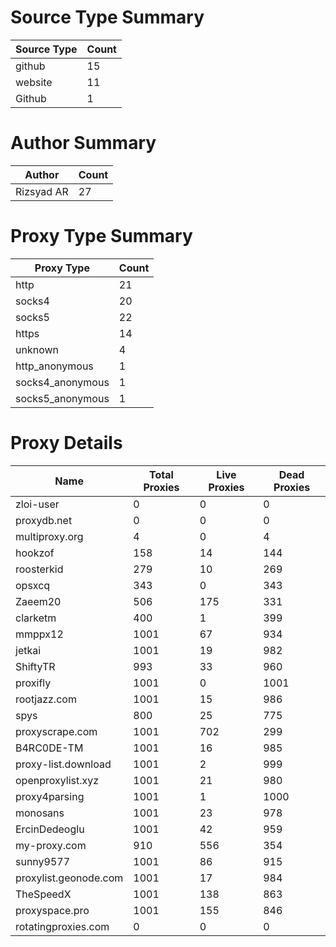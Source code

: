 # Source Type Summary

| Source Type | Count |
|-------------|-------|
| github | 15 |
| website | 11 |
| Github | 1 |


# Author Summary

| Author | Count |
|--------|-------|
| Rizsyad AR | 27 |


# Proxy Type Summary

| Proxy Type | Count |
|------------|-------|
| http | 21 |
| socks4 | 20 |
| socks5 | 22 |
| https | 14 |
| unknown | 4 |
| http_anonymous | 1 |
| socks4_anonymous | 1 |
| socks5_anonymous | 1 |


# Proxy Details

| Name | Total Proxies | Live Proxies | Dead Proxies |
|------|---------------|--------------|---------------|
| zloi-user | 0 | 0 | 0 |
| proxydb.net | 0 | 0 | 0 |
| multiproxy.org | 4 | 0 | 4 |
| hookzof | 158 | 14 | 144 |
| roosterkid | 279 | 10 | 269 |
| opsxcq | 343 | 0 | 343 |
| Zaeem20 | 506 | 175 | 331 |
| clarketm | 400 | 1 | 399 |
| mmppx12 | 1001 | 67 | 934 |
| jetkai | 1001 | 19 | 982 |
| ShiftyTR | 993 | 33 | 960 |
| proxifly | 1001 | 0 | 1001 |
| rootjazz.com | 1001 | 15 | 986 |
| spys | 800 | 25 | 775 |
| proxyscrape.com | 1001 | 702 | 299 |
| B4RC0DE-TM | 1001 | 16 | 985 |
| proxy-list.download | 1001 | 2 | 999 |
| openproxylist.xyz | 1001 | 21 | 980 |
| proxy4parsing | 1001 | 1 | 1000 |
| monosans | 1001 | 23 | 978 |
| ErcinDedeoglu | 1001 | 42 | 959 |
| my-proxy.com | 910 | 556 | 354 |
| sunny9577 | 1001 | 86 | 915 |
| proxylist.geonode.com | 1001 | 17 | 984 |
| TheSpeedX | 1001 | 138 | 863 |
| proxyspace.pro | 1001 | 155 | 846 |
| rotatingproxies.com | 0 | 0 | 0 |
